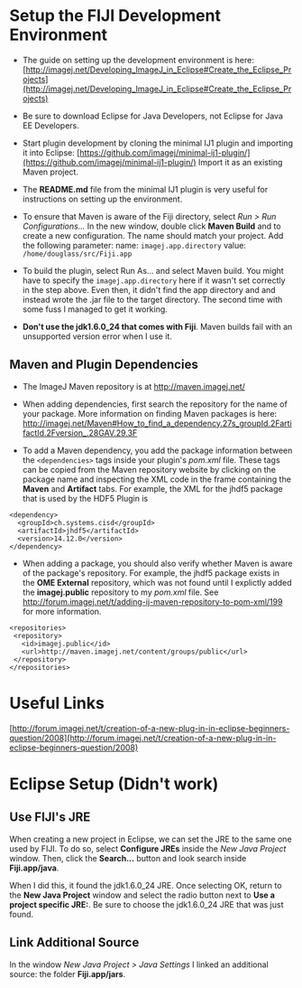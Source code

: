 <!-- 
.. title: Fiji
.. slug: fiji
.. date: 2016-07-29 10:04:25 UTC+02:00
.. tags: Fiji
.. category: 
.. link: 
.. description: Notes on using and developing Fiji.
.. type: text
-->

# Setup the FIJI Development Environment

- The guide on setting up the development environment is here:
  [http://imagej.net/Developing_ImageJ_in_Eclipse#Create_the_Eclipse_Projects](http://imagej.net/Developing_ImageJ_in_Eclipse#Create_the_Eclipse_Projects)

- Be sure to download Eclipse for Java Developers, not Eclipse for
  Java EE Developers.

- Start plugin development by cloning the minimal IJ1 plugin and
  importing it into Eclipse:
  [https://github.com/imagej/minimal-ij1-plugin/](https://github.com/imagej/minimal-ij1-plugin/)
  Import it as an existing Maven project.

- The **README.md** file from the minimal IJ1 plugin is very useful
  for instructions on setting up the environment.

- To ensure that Maven is aware of the Fiji directory, select *Run >
  Run Configurations...* In the new window, double click **Maven
  Build** and to create a new configuration. The name should match
  your project. Add the following parameter: name:
  `imagej.app.directory` value: `/home/douglass/src/Fiji.app`

- To build the plugin, select Run As... and select Maven build. You
  might have to specify the `imagej.app.directory` here if it wasn't
  set correctly in the step above. Even then, it didn't find the app
  directory and and instead wrote the .jar file to the target
  directory. The second time with some fuss I managed to get it
  working.

- **Don't use the jdk1.6.0_24 that comes with Fiji**. Maven builds
  fail with an unsupported version error when I use it.

## Maven and Plugin Dependencies

- The ImageJ Maven repository is at http://maven.imagej.net/

- When adding dependencies, first search the repository for the name
  of your package. More information on finding Maven packages is here:
  http://imagej.net/Maven#How_to_find_a_dependency.27s_groupId.2FartifactId.2Fversion_.28GAV.29.3F

- To add a Maven dependency, you add the package information between
  the `<dependencies>` tags inside your plugin's *pom.xml* file. These
  tags can be copied from the Maven repository website by clicking on
  the package name and inspecting the XML code in the frame containing
  the **Maven** and **Artifact** tabs. For example, the XML for the
  jhdf5 package that is used by the HDF5 Plugin is

```
<dependency>
  <groupId>ch.systems.cisd</groupId>
  <artifactId>jhdf5</artifactId>
  <version>14.12.0</version>
</dependency>
```

- When adding a package, you should also verify whether Maven is aware
  of the package's repository. For example, the jhdf5 package exists
  in the **OME External** repository, which was not found until I
  explictly added the **imagej.public** repository to my *pom.xml*
  file. See
  http://forum.imagej.net/t/adding-ij-maven-repository-to-pom-xml/199
  for more information.

```
<repositories>
 <repository>
   <id>imagej.public</id>
   <url>http://maven.imagej.net/content/groups/public</url>
 </repository>
</repositories>
```

# Useful Links

[http://forum.imagej.net/t/creation-of-a-new-plug-in-in-eclipse-beginners-question/2008](http://forum.imagej.net/t/creation-of-a-new-plug-in-in-eclipse-beginners-question/2008)

# Eclipse Setup (Didn't work)

## Use FIJI's JRE

When creating a new project in Eclipse, we can set the JRE to the same
one used by FIJI. To do so, select **Configure JREs** inside the *New
Java Project* window. Then, click the **Search...** button and look
search inside **Fiji.app/java**.

When I did this, it found the jdk1.6.0_24 JRE. Once selecting OK,
return to the **New Java Project** window and select the radio button
next to **Use a project specific JRE:**. Be sure to choose the
jdk1.6.0_24 JRE that was just found.

## Link Additional Source

In the window *New Java Project > Java Settings* I linked an
additional source: the folder **Fiji.app/jars**.
